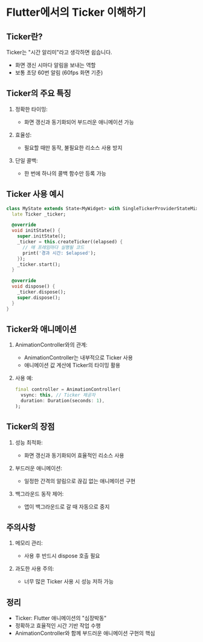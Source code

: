# Flutter에서의 Ticker 이해하기

## Ticker란?

Ticker는 "시간 알리미"라고 생각하면 쉽습니다.

- 화면 갱신 시마다 알림을 보내는 역할
- 보통 초당 60번 알림 (60fps 화면 기준)

## Ticker의 주요 특징

1. 정확한 타이밍:
   - 화면 갱신과 동기화되어 부드러운 애니메이션 가능

2. 효율성:
   - 필요할 때만 동작, 불필요한 리소스 사용 방지

3. 단일 콜백: 
   - 한 번에 하나의 콜백 함수만 등록 가능

## Ticker 사용 예시

```dart
class MyState extends State<MyWidget> with SingleTickerProviderStateMixin {
  late Ticker _ticker;

  @override
  void initState() {
    super.initState();
    _ticker = this.createTicker((elapsed) {
      // 매 프레임마다 실행될 코드
      print('경과 시간: $elapsed');
    });
    _ticker.start();
  }

  @override
  void dispose() {
    _ticker.dispose();
    super.dispose();
  }
}
```

## Ticker와 애니메이션

1. AnimationController와의 관계:
   - AnimationController는 내부적으로 Ticker 사용
   - 애니메이션 값 계산에 Ticker의 타이밍 활용

2. 사용 예:
   ```dart
   final controller = AnimationController(
     vsync: this, // Ticker 제공자
     duration: Duration(seconds: 1),
   );
   ```

## Ticker의 장점

1. 성능 최적화:
   - 화면 갱신과 동기화되어 효율적인 리소스 사용

2. 부드러운 애니메이션:
   - 일정한 간격의 알림으로 끊김 없는 애니메이션 구현

3. 백그라운드 동작 제어:
   - 앱이 백그라운드로 갈 때 자동으로 중지

## 주의사항

1. 메모리 관리:
   - 사용 후 반드시 dispose 호출 필요

2. 과도한 사용 주의:
   - 너무 많은 Ticker 사용 시 성능 저하 가능

## 정리

- Ticker: Flutter 애니메이션의 "심장박동"
- 정확하고 효율적인 시간 기반 작업 수행
- AnimationController와 함께 부드러운 애니메이션 구현의 핵심


